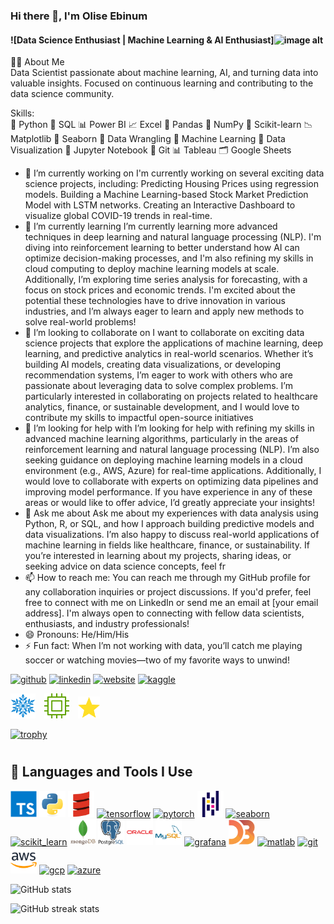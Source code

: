 ### Hi there 👋, I'm Olise Ebinum

#### ![Data Science Enthusiast | Machine Learning & AI Enthusiast]![image alt](https://github.com/Olisebinum/olisebinum_Bio_Repo/blob/45eefa6b1add5be5f80eaaa6596b093f704e6b5f/Black%20%26%20White%20Modern%20Minimalist%20Data%20Analyst%20LinkedIn%20Banner.png)

👨‍💻 About Me<br>
Data Scientist passionate about machine learning, AI, and turning data into valuable insights. Focused on continuous learning and contributing to the data science community.

Skills:<br> 
🐍 Python
🧮 SQL
📊 Power BI
📈 Excel
🐼 Pandas
🔢 NumPy
🤖 Scikit-learn
📉 Matplotlib
🎨 Seaborn
🧹 Data Wrangling
🧠 Machine Learning
🧰 Data Visualization
📓 Jupyter Notebook
🧬 Git
📊 Tableau
🗂️ Google Sheets


- 🔭 I’m currently working on I'm currently working on several exciting data science projects, including:  Predicting Housing Prices using regression models. Building a Machine Learning-based Stock Market Prediction Model with LSTM networks. Creating an Interactive Dashboard to visualize global COVID-19 trends in real-time. 
- 🌱 I’m currently learning I’m currently learning more advanced techniques in deep learning and natural language processing (NLP). I'm diving into reinforcement learning to better understand how AI can optimize decision-making processes, and I'm also refining my skills in cloud computing to deploy machine learning models at scale. Additionally, I’m exploring time series analysis for forecasting, with a focus on stock prices and economic trends.  I'm excited about the potential these technologies have to drive innovation in various industries, and I’m always eager to learn and apply new methods to solve real-world problems! 
- 👯 I’m looking to collaborate on I want to collaborate on exciting data science projects that explore the applications of machine learning, deep learning, and predictive analytics in real-world scenarios. Whether it’s building AI models, creating data visualizations, or developing recommendation systems, I’m eager to work with others who are passionate about leveraging data to solve complex problems.  I’m particularly interested in collaborating on projects related to healthcare analytics, finance, or sustainable development, and I would love to contribute my skills to impactful open-source initiatives 
- 🤔 I’m looking for help with I’m looking for help with refining my skills in advanced machine learning algorithms, particularly in the areas of reinforcement learning and natural language processing (NLP). I’m also seeking guidance on deploying machine learning models in a cloud environment (e.g., AWS, Azure) for real-time applications.  Additionally, I would love to collaborate with experts on optimizing data pipelines and improving model performance. If you have experience in any of these areas or would like to offer advice, I’d greatly appreciate your insights! 
- 💬 Ask me about Ask me about my experiences with data analysis using Python, R, or SQL, and how I approach building predictive models and data visualizations. I’m also happy to discuss real-world applications of machine learning in fields like healthcare, finance, or sustainability.  If you’re interested in learning about my projects, sharing ideas, or seeking advice on data science concepts, feel fr 
- 📫 How to reach me: You can reach me through my GitHub profile for any collaboration inquiries or project discussions. If you'd prefer, feel free to connect with me on LinkedIn or send me an email at [your email address]. I'm always open to connecting with fellow data scientists, enthusiasts, and industry professionals! 
- 😄 Pronouns: He/Him/His 
- ⚡ Fun fact: When I’m not working with data, you’ll catch me playing soccer or watching movies—two of my favorite ways to unwind! 


[<img src='https://cdn.jsdelivr.net/npm/simple-icons@3.0.1/icons/github.svg' alt='github' height='40'>](https://github.com/Olisebinum)  [<img src='https://cdn.jsdelivr.net/npm/simple-icons@3.0.1/icons/linkedin.svg' alt='linkedin' height='40'>](https://www.linkedin.com/in/https://www.linkedin.com/in/olisebinum//)  [<img src='https://cdn.jsdelivr.net/npm/simple-icons@3.0.1/icons/icloud.svg' alt='website' height='40'>](https://www.datascienceportfol.io/olisebinum)  [<img src='https://cdn.jsdelivr.net/npm/simple-icons@3.0.1/icons/kaggle.svg' alt='kaggle' height='40'>](https://www.kaggle.com/k1ngn31l)  

<a href='https://archiveprogram.github.com/'><img src='https://raw.githubusercontent.com/acervenky/animated-github-badges/master/assets/acbadge.gif' width='40' height='40'></a> <a href='https://docs.github.com/en/developers'><img src='https://raw.githubusercontent.com/acervenky/animated-github-badges/master/assets/devbadge.gif' width='40' height='40'></a> <a href='https://stars.github.com/'><img src='https://raw.githubusercontent.com/acervenky/animated-github-badges/master/assets/starbadge.gif' width='35' height='35'></a> 

[![trophy](https://github-profile-trophy.vercel.app/?username=Olisebinum)](https://github.com/ryo-ma/github-profile-trophy)


<h1></h1>
<p></p>
<h2>🚀 Languages and Tools I Use</h2>
<p><a target="_blank" href="https://raw.githubusercontent.com/devicons/devicon/master/icons/typescript/typescript-original.svg" style="display: inline-block;"><img src="https://raw.githubusercontent.com/devicons/devicon/master/icons/typescript/typescript-original.svg" alt="typescript" width="42" height="42" /></a>
<a target="_blank" href="https://raw.githubusercontent.com/devicons/devicon/master/icons/python/python-original.svg" style="display: inline-block;"><img src="https://raw.githubusercontent.com/devicons/devicon/master/icons/python/python-original.svg" alt="python" width="42" height="42" /></a>
<a target="_blank" href="https://raw.githubusercontent.com/devicons/devicon/master/icons/scala/scala-original.svg" style="display: inline-block;"><img src="https://raw.githubusercontent.com/devicons/devicon/master/icons/scala/scala-original.svg" alt="scala" width="42" height="42" /></a>
<a target="_blank" href="https://www.vectorlogo.zone/logos/tensorflow/tensorflow-icon.svg" style="display: inline-block;"><img src="https://www.vectorlogo.zone/logos/tensorflow/tensorflow-icon.svg" alt="tensorflow" width="42" height="42" /></a>
<a target="_blank" href="https://www.vectorlogo.zone/logos/pytorch/pytorch-icon.svg" style="display: inline-block;"><img src="https://www.vectorlogo.zone/logos/pytorch/pytorch-icon.svg" alt="pytorch" width="42" height="42" /></a>
<a target="_blank" href="https://raw.githubusercontent.com/devicons/devicon/2ae2a900d2f041da66e950e4d48052658d850630/icons/pandas/pandas-original.svg" style="display: inline-block;"><img src="https://raw.githubusercontent.com/devicons/devicon/2ae2a900d2f041da66e950e4d48052658d850630/icons/pandas/pandas-original.svg" alt="pandas" width="42" height="42" /></a>
<a target="_blank" href="https://seaborn.pydata.org/_images/logo-mark-lightbg.svg" style="display: inline-block;"><img src="https://seaborn.pydata.org/_images/logo-mark-lightbg.svg" alt="seaborn" width="42" height="42" /></a>
<a target="_blank" href="https://upload.wikimedia.org/wikipedia/commons/0/05/Scikit_learn_logo_small.svg" style="display: inline-block;"><img src="https://upload.wikimedia.org/wikipedia/commons/0/05/Scikit_learn_logo_small.svg" alt="scikit_learn" width="42" height="42" /></a>
<a target="_blank" href="https://raw.githubusercontent.com/devicons/devicon/master/icons/mongodb/mongodb-original-wordmark.svg" style="display: inline-block;"><img src="https://raw.githubusercontent.com/devicons/devicon/master/icons/mongodb/mongodb-original-wordmark.svg" alt="mongodb" width="42" height="42" /></a>
<a target="_blank" href="https://raw.githubusercontent.com/devicons/devicon/master/icons/postgresql/postgresql-original-wordmark.svg" style="display: inline-block;"><img src="https://raw.githubusercontent.com/devicons/devicon/master/icons/postgresql/postgresql-original-wordmark.svg" alt="postgresql" width="42" height="42" /></a>
<a target="_blank" href="https://raw.githubusercontent.com/devicons/devicon/master/icons/oracle/oracle-original.svg" style="display: inline-block;"><img src="https://raw.githubusercontent.com/devicons/devicon/master/icons/oracle/oracle-original.svg" alt="oracle" width="42" height="42" /></a>
<a target="_blank" href="https://raw.githubusercontent.com/devicons/devicon/master/icons/mysql/mysql-original-wordmark.svg" style="display: inline-block;"><img src="https://raw.githubusercontent.com/devicons/devicon/master/icons/mysql/mysql-original-wordmark.svg" alt="mysql" width="42" height="42" /></a>
<a target="_blank" href="https://www.vectorlogo.zone/logos/grafana/grafana-icon.svg" style="display: inline-block;"><img src="https://www.vectorlogo.zone/logos/grafana/grafana-icon.svg" alt="grafana" width="42" height="42" /></a>
<a target="_blank" href="https://raw.githubusercontent.com/devicons/devicon/master/icons/d3js/d3js-original.svg" style="display: inline-block;"><img src="https://raw.githubusercontent.com/devicons/devicon/master/icons/d3js/d3js-original.svg" alt="d3js" width="42" height="42" /></a>
<a target="_blank" href="https://upload.wikimedia.org/wikipedia/commons/2/21/Matlab_Logo.png" style="display: inline-block;"><img src="https://upload.wikimedia.org/wikipedia/commons/2/21/Matlab_Logo.png" alt="matlab" width="42" height="42" /></a>
<a target="_blank" href="https://www.vectorlogo.zone/logos/git-scm/git-scm-icon.svg" style="display: inline-block;"><img src="https://www.vectorlogo.zone/logos/git-scm/git-scm-icon.svg" alt="git" width="42" height="42" /></a>
<a target="_blank" href="https://raw.githubusercontent.com/devicons/devicon/master/icons/amazonwebservices/amazonwebservices-original-wordmark.svg" style="display: inline-block;"><img src="https://raw.githubusercontent.com/devicons/devicon/master/icons/amazonwebservices/amazonwebservices-original-wordmark.svg" alt="aws" width="42" height="42" /></a>
<a target="_blank" href="https://www.vectorlogo.zone/logos/google_cloud/google_cloud-icon.svg" style="display: inline-block;"><img src="https://www.vectorlogo.zone/logos/google_cloud/google_cloud-icon.svg" alt="gcp" width="42" height="42" /></a>
<a target="_blank" href="https://www.vectorlogo.zone/logos/microsoft_azure/microsoft_azure-icon.svg" style="display: inline-block;"><img src="https://www.vectorlogo.zone/logos/microsoft_azure/microsoft_azure-icon.svg" alt="azure" width="42" height="42" /></a></p>


![GitHub stats](https://github-readme-stats.vercel.app/api?username=Olisebinum&show_icons=true&count_private=true)  

![GitHub streak stats](https://streak-stats.demolab.com/?user=Olisebinum)  

